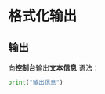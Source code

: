 # 格式化输出

## 输出
向**控制台**输出**文本信息**
语法：
```python
print("输出信息")
```


<!--stackedit_data:
eyJoaXN0b3J5IjpbNTY3ODk5MzUzXX0=
-->
